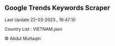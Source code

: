 

## Google Trends Keywords Scraper 
 
Last Update 22-03-2023 , 16:47:10

Country List :
VIETNAM.json



© Abdul Muttaqin 

